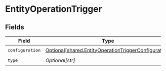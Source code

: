 # EntityOperationTrigger


## Fields

| Field                                                                                                                  | Type                                                                                                                   | Required                                                                                                               | Description                                                                                                            |
| ---------------------------------------------------------------------------------------------------------------------- | ---------------------------------------------------------------------------------------------------------------------- | ---------------------------------------------------------------------------------------------------------------------- | ---------------------------------------------------------------------------------------------------------------------- |
| `configuration`                                                                                                        | [Optional[shared.EntityOperationTriggerConfiguration]](undefined/models/shared/entityoperationtriggerconfiguration.md) | :heavy_check_mark:                                                                                                     | N/A                                                                                                                    |
| `type`                                                                                                                 | *Optional[str]*                                                                                                        | :heavy_check_mark:                                                                                                     | N/A                                                                                                                    |